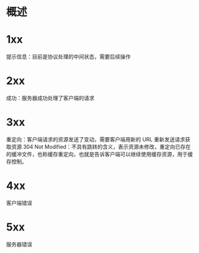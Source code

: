 # 概述

# 1xx
提示信息：目前是协议处理的中间状态，需要后续操作
# 2xx
成功：服务器成功处理了客户端的请求

# 3xx
重定向：客户端请求的资源发送了变动，需要客户端用新的 URL 重新发送请求获取资源
304 Not Modified：不具有跳转的含义，表示资源未修改，重定向已存在的缓冲文件，也称缓存重定向，也就是告诉客户端可以继续使用缓存资源，用于缓存控制。
# 4xx
客户端错误
# 5xx
服务器错误